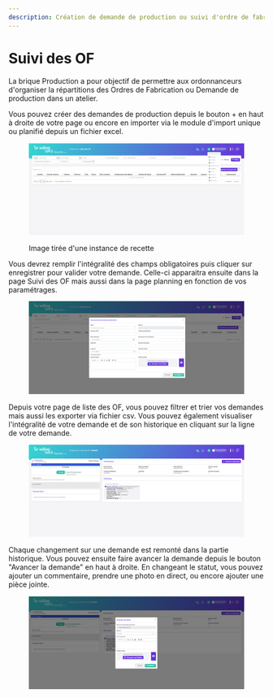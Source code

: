 ```yaml
---
description: Création de demande de production ou suivi d'ordre de fabrication.
---
```


# Suivi des OF

La brique Production a pour objectif de permettre aux ordonnanceurs d'organiser la répartitions des Ordres de Fabrication ou Demande de production dans un atelier.&#x20;

Vous pouvez créer des demandes de production depuis le bouton + en haut à droite de votre page ou encore en importer via le module d'import unique ou planifié depuis un fichier excel.&#x20;

<figure><img src="../.gitbook/assets/image (95) (1).png" alt=""><figcaption><p>Image tirée d'une instance de recette</p></figcaption></figure>

Vous devrez remplir l'intégralité des champs obligatoires puis cliquer sur enregistrer pour valider votre demande. Celle-ci apparaitra ensuite dans la page Suivi des OF mais aussi dans la page planning en fonction de vos paramétrages.&#x20;

<figure><img src="../.gitbook/assets/image (96) (1).png" alt=""><figcaption></figcaption></figure>

Depuis votre page de liste des OF, vous pouvez filtrer et trier vos demandes mais aussi les exporter via fichier csv. Vous pouvez également visualiser l'intégralité de votre demande et de son historique en cliquant sur la ligne de votre demande.&#x20;

<figure><img src="../.gitbook/assets/image (97).png" alt=""><figcaption></figcaption></figure>

Chaque changement sur une demande est remonté dans la partie historique. Vous pouvez ensuite faire avancer la demande depuis le bouton "Avancer la demande" en haut à droite. En changeant le statut, vous pouvez ajouter un commentaire, prendre une photo en direct, ou encore ajouter une pièce jointe.&#x20;

<figure><img src="../.gitbook/assets/image (98).png" alt=""><figcaption></figcaption></figure>
